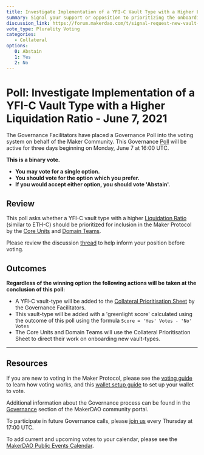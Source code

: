 ```yaml
---
title: Investigate Implementation of a YFI-C Vault Type with a Higher Liquidation Ratio - June 7, 2021
summary: Signal your support or opposition to prioritizing the onboarding of a YFI-C vault type with a higher LR
discussion_link: https://forum.makerdao.com/t/signal-request-new-vault-type-for-yfi-with-a-higher-lr/8199
vote_type: Plurality Voting
categories:
   - Collateral
options:
   0: Abstain
   1: Yes
   2: No
---
```

# Poll: Investigate Implementation of a YFI-C Vault Type with a Higher Liquidation Ratio - June 7, 2021

The Governance Facilitators have placed a Governance Poll into the voting system on behalf of the Maker Community. This Governance [Poll](https://community-development.makerdao.com/en/learn/governance/on-chain-gov) will be active for three days beginning on Monday, June 7 at 16:00 UTC.

**This is a binary vote.** 
- **You may vote for a single option.** 
- **You should vote for the option which you prefer.**
- **If you would accept either option, you should vote 'Abstain'.**

## Review

This poll asks whether a YFI-C vault type with a higher [Liquidation Ratio](https://community-development.makerdao.com/en/learn/governance/param-liquidation-ratio) (similar to ETH-C) should be prioritized for inclusion in the Maker Protocol by the [Core Units](https://mips.makerdao.com/mips/details/MIP38#mip38c2-core-unit-state) and [Domain Teams](https://mips.makerdao.com/mips/details/MIP7#mip7c2-the-current-domain-roles-list). 

Please review the discussion [thread](https://forum.makerdao.com/t/signal-request-new-vault-type-for-yfi-with-a-higher-lr/8199) to help inform your position before voting.

## Outcomes

**Regardless of the winning option the following actions will be taken at the conclusion of this poll:**
* A YFI-C vault-type will be added to the [Collateral Prioritisation Sheet](https://docs.google.com/spreadsheets/d/1IX9e2fyfz7djtDMKn5gMyGsyFxHoY75GncMbAjnSXrM/edit#gid=0) by the Governance Facilitators. 
* This vault-type will be added with a 'greenlight score' calculated using the outcome of this poll using the formula `Score = 'Yes' Votes - 'No' Votes`
* The Core Units and Domain Teams will use the Collateral Prioritisation Sheet to direct their work on onboarding new vault-types.

---

## Resources

If you are new to voting in the Maker Protocol, please see the [voting guide](https://community-development.makerdao.com/en/learn/governance/how-voting-works/) to learn how voting works, and this [wallet setup guide](https://community-development.makerdao.com/en/learn/governance/voting-setup/) to set up your wallet to vote.

Additional information about the Governance process can be found in the [Governance](https://community-development.makerdao.com/en/learn/governance) section of the MakerDAO community portal.

To participate in future Governance calls, please [join us](https://github.com/makerdao/community/tree/master/governance/governance-and-risk-meetings) every Thursday at 17:00 UTC.

To add current and upcoming votes to your calendar, please see the [MakerDAO Public Events Calendar](https://calendar.google.com/calendar/embed?src=makerdao.com_3efhm2ghipksegl009ktniomdk%40group.calendar.google.com&ctz=UTC&mode=week&showCalendars=0&showPrint=0).
